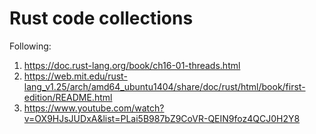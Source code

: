 # Rust code collections

Following:
1. https://doc.rust-lang.org/book/ch16-01-threads.html
2. https://web.mit.edu/rust-lang_v1.25/arch/amd64_ubuntu1404/share/doc/rust/html/book/first-edition/README.html
3. https://www.youtube.com/watch?v=OX9HJsJUDxA&list=PLai5B987bZ9CoVR-QEIN9foz4QCJ0H2Y8
